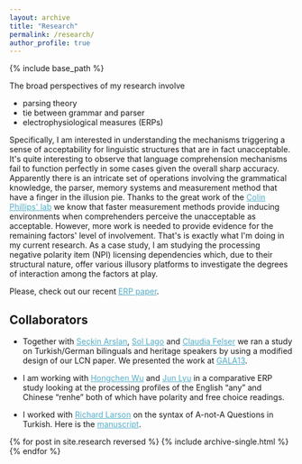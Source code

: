 ```yaml
---
layout: archive
title: "Research"
permalink: /research/
author_profile: true
---
```


{% include base_path %}
<p>The broad perspectives of my research involve</p>
<ul style="list-style-type: disc;">
<li>parsing theory</li>
<li>tie between grammar and parser</li>
<li>electrophysiological measures (ERPs)</li>
</ul>
<p>Specifically, I am interested in understanding the mechanisms triggering a sense of acceptability for linguistic structures that are in fact unacceptable. It's quite interesting to observe that language comprehension mechanisms fail to function perfectly in some cases given the overall sharp accuracy. Apparently there is an intricate set of operations involving the grammatical knowledge, the parser, memory systems and measurement method that have a finger in the illusion pie. Thanks to the great work of the&nbsp;<a style="color: #52adc8;" href="https://www.colinphillips.net/?page_id=202" rel="nofollow">Colin Phillips' lab</a>&nbsp;we know that faster measurement methods provide inducing environments when comprehenders perceive the unacceptable as acceptable. However, more work is needed to provide evidence for the remaining factors' level of involvement. That's is exactly what I'm doing in my current research. As a case study, I am studying the processing negative polarity item (NPI) licensing dependencies which, due to their structural nature, offer various illusory platforms to investigate the degrees of interaction among the factors at play.</p>
<p>Please, check out our recent <a style="color: #52adc8;" href="https://aydoganyanilmaz.github.io/publication/LCN">ERP paper</a>.</p>
<h2 id="collaborators">Collaborators</h2>
<ul>
<li>
<p>Together with&nbsp;<a style="color: #52adc8;" href="https://sites.google.com/site/seckinarslanacademic/" target="_blank" rel="noopener">Se&ccedil;kin Arslan</a>,&nbsp;<a style="color: #52adc8;" href="http://sollago.github.io/" target="_blank" rel="noopener">Sol Lago</a>&nbsp;and&nbsp;<a style="color: #52adc8;" href="https://www.uni-potsdam.de/prim/staff/felser.html" target="_blank" rel="noopener">Claudia Felser</a>&nbsp;we ran a study on Turkish/German bilinguals and heritage speakers by using a modified design of our LCN paper. We presented the work at&nbsp;<a style="color: #52adc8;" href="http://www.uibcongres.org/GALA13/ponencia.ct.html?mes=28&amp;ordpon=1" target="_blank" rel="noopener">GALA13</a>.</p>
</li>
<li>
<p>I am working with&nbsp;<a style="color: #52adc8;" href="https://linguistics.stonybrook.edu/students/hongchen.wu" target="_blank" rel="noopener">Hongchen Wu</a>&nbsp;and&nbsp;<a style="color: #52adc8;" href="https://linguistics.stonybrook.edu/students/jun.lyu" target="_blank" rel="noopener">Jun Lyu</a>&nbsp;in a comparative ERP study looking at the processing profiles of the English &ldquo;any&rdquo; and Chinese &ldquo;renhe&rdquo; both of which have polarity and free choice readings.</p>
</li>
<li>
<p>I worked with&nbsp;<a style="color: #52adc8;" href="https://linguistics.stonybrook.edu/faculty/richard.larson" target="_blank" rel="noopener">Richard Larson</a>&nbsp;on the syntax of A-not-A Questions in Turkish. Here is the&nbsp;<a style="color: #52adc8;" href="https://aydoganyanilmaz.github.io/files/Yanilmaz_A-not-A%20Questions%20in%20Turkish.pdf" target="_blank" rel="noopener">manuscript</a>.</p>
</li>
</ul>

{% for post in site.research reversed %}
  {% include archive-single.html %}
{% endfor %}
